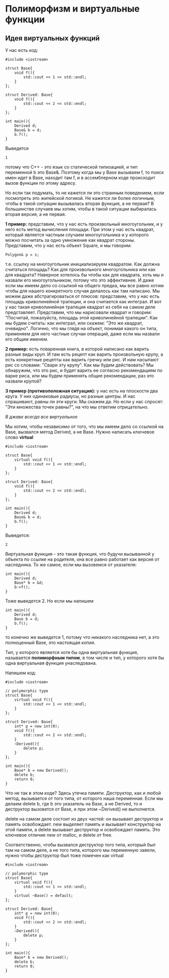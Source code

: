 # Полиморфизм и виртуальные функции
## Идея виртуальных функций
У нас есть код:

    #include <iostream>

    struct Base{
        void f(){
            std::cout << 1 << std::endl;
        }
    };

    struct Derived: Base{
        void f(){
            std::cout << 2 << std::endl;
        }
    };

    int main(){
        Derived d;
        Base& b = d;
        b.f();
    }
Выведется

    1
потому что C++ - это язык со статической типизацией, и тип переменной b это Base&. Поэтому когда мы у Base вызываем f, то поиск имен идет в Base, находит там f, и в ассемблерном коде происходит вызов функции по этому адресу.

Но если так подумать, то не кажется ли это странным поведением, если посмотреть это житейской логикой. Не кажется ли более логичным, чтобы в такой ситуации вызывалась вторая функция, а не первая? В большинстве случаев мы хотим, чтобы в такой ситуации выбиралась вторая версия, а не первая.

**1 пример:** представим, что у нас есть произвольный многоугольник, и у него есть метод вычисления площади. При этом у нас есть квадрат, который является частным случаем многоугольника и у которого можно посчитать за одно умножение как квадрат стороны. Представим, что у нас есть объект Square, и мы говорим:
    
    Polygon& p = s;
т.е. ссылку на многоугольник инициализируем квадратом. Как должна считаться площадь? Как для произвольного многоугольника или как для квадрата? Наверное хотелось бы чтобы как для квадрата, хоть мы и назвали его многоугольником, потому что это эффективнее. И даже если мы имеем дело со ссылкой на общего предка, мы все равно хотим чтобы для нашего конкретного случая делалось как там написано. Мы можем даже абстрагироваться от плюсов: представим, что у нас есть площадь криволинейной трапеции, и она считается как интеграл. И вот у нас такая криволинейная трапеция квадрат из себя на самом деле представляет. Представим, что мы нарисовали квадрат и говорим: "Посчитай, пожалуйста, площадь этой криволинейной трапеции". Как мы будем считать: как интеграл, или скажем: "Это же квадрат, очевидно". Логично, что мы глядя на объект, понимая какого он типа, применяем для него частные случаи операций, даже если мы назвали его общим именем.

**2 пример:** есть поваренная книга, в которой написано как варить разные виды круп. И там есть рецепт как варить произвольную крупу, а есть конкретные рецепты как варить гречку или рис. И нам насыпают рис со словами: "Свари эту крупу". Как мы будем действовать? Мы обнаружим, что это рис, и будет варить ее согласно рекомендациям по варке риса, или мы будем применять общие рекомендации, раз это назвали крупой?

**3 пример (противоположная ситуация):** у нас есть на плоскости два круга. У них одинаковые радиусы, но разные центры. И нас спрашивают, равны ли эти круги. Мы скажем да. Но если у нас спросят: "Эти множества точек равны?", на что мы ответим отрицательно.

*В джаве всегда все виртуальное*

Мы хотим, чтобы независимо от того, что мы имеем дело со ссылкой на Base, вызвался метод Derived, а не Base. Нужно написать ключевое слово **virtual**

    #include <iostream>

    struct Base{
        virtual void f(){
            std::cout << 1 << std::endl;
        }
    };

    struct Derived: Base{
        void f(){
            std::cout << 2 << std::endl;
        }
    };

    int main(){
        Derived d;
        Base& b = d;
        b.f();
    }
Выведется:

    2

Виртуальная функция - это такая функция, что будучи вызыванной у объекта по ссылке на родителя, она все равно работает как версия от наследника. То же самое, если мы вызовемся от указателя:

    int main(){
        Derived d;
        Base* b = &d;
        b->f();
    }
Тоже выведется 2. Но если мы напишем

    int main(){
        Derived d;
        Base b = d;
        b.f();
    }
то конечно же выведется 1, потому что никакого наследника нет, а это полноценный Base, это настоящая копия.

Тип, у которого является хотя бы одна виртуальная функция, называется **полиморфным типом**, в том числе и тип, у которого хотя бы одна виртуальная функция унаследована.

Напишем код:

    #include <iostream>

    // polymorphic type
    struct Base{
        virtual void f(){
            std::cout << 1 << std::endl;
        }
    };

    struct Derived: Base{
        int* p = new int(0);
        void f(){
            std::cout << 2 << std::endl;
        }
        ~Derived(){
            delete p;
        }
    };

    int main(){
        Base* b = new Derived();
        delete b;
        return 0;
    }
Что не так в этом коде? Здесь утечка памяти. Деструктор, как и любой метод, вызывается от того типа, от которого наша переменная. Если мы делаем delete b, где b это указатель на Base, а не Derived, то и деструктор вызовется от Base, и при этом ~Derived() не выполнется.

delete на самом деле состоит из двух частей: он вызывает деструктор и память освобождает. new выделяет память и вызывает конструктор на этой памяти, а delete вызывает деструктор и освобождает память. Это ключевое отличие new от malloc, и delete от free.

Соответственно, чтобы вызвался деструктор того типа, который был там на самом деле, а не того типа, которого мы переменную завели, нужно чтобы деструктор был тоже помечен как virtual

    #include <iostream>

    // polymorphic type
    struct Base{
        virtual void f(){
            std::cout << 1 << std::endl;
        }
        virtual ~Base() = default;
    };

    struct Derived: Base{
        int* p = new int(0);
        void f(){
            std::cout << 2 << std::endl;
        }
        ~Derived(){
            delete p;
        }
    };

    int main(){
        Base* b = new Derived();
        delete b;
        return 0;
    }